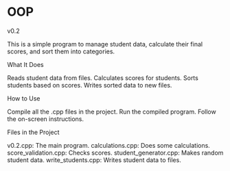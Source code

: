 # OOP
v0.2

This is a simple program to manage student data, calculate their final scores, and sort them into categories.


What It Does

Reads student data from files.
Calculates scores for students.
Sorts students based on scores.
Writes sorted data to new files.


How to Use

Compile all the .cpp files in the project.
Run the compiled program.
Follow the on-screen instructions.


Files in the Project

v0.2.cpp: The main program.
calculations.cpp: Does some calculations.
score_validation.cpp: Checks scores.
student_generator.cpp: Makes random student data.
write_students.cpp: Writes student data to files.
